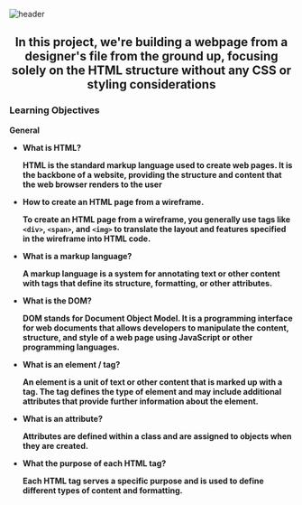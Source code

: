 ![header](https://capsule-render.vercel.app/api?type=waving&height=300&color=FF3369&text=HTML%20Advanced&fontColor=FFFFFF)

<h2 align="center">In this project, we're building a webpage from a designer's file from the ground up, focusing solely on the HTML structure without any CSS or styling considerations<b></h2>

  <h3><span>Learning Objectives</span></h3>

  General
  * What is HTML? <p>HTML is the standard markup language used to create web pages. It is the backbone of a website, providing the structure and content that the web browser renders to the user</p>
  * How to create an HTML page from a wireframe. <p>To create an HTML page from a wireframe, you generally use tags like `<div>`, `<span>`, and `<img>` to translate the layout and features specified in the wireframe into HTML code.</p>
  * What is a markup language? <p>A markup language is a system for annotating text or other content with tags that define its structure, formatting, or other attributes.</p>
  * What is the DOM? <p>DOM stands for Document Object Model. It is a programming interface for web documents that allows developers to manipulate the content, structure, and style of a web page using JavaScript or other programming languages.</p>
  * What is an element / tag? <p>An element is a unit of text or other content that is marked up with a tag. The tag defines the type of element and may include additional attributes that provide further information about the element.</p>
  * What is an attribute? <p> Attributes are defined within a class and are assigned to objects when they are created.</P>
  * What the purpose of each HTML tag? <p>Each HTML tag serves a specific purpose and is used to define different types of content and formatting.</p>
